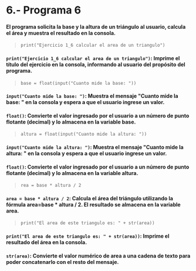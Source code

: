 # 6.- Programa 6
#### El programa solicita la base y la altura de un triángulo al usuario, calcula el área y muestra el resultado en la consola.
> ```print("Ejercicio 1_6 calcular el area de un triangulo")```
#### ```print("Ejercicio 1_6 calcular el area de un triangulo")```: Imprime el título del ejercicio en la consola, informando al usuario del propósito del programa.
> ```base = float(input("Cuanto mide la base: "))```
#### ```input("Cuanto mide la base: ")```: Muestra el mensaje "Cuanto mide la base: " en la consola y espera a que el usuario ingrese un valor.
#### ```float()```: Convierte el valor ingresado por el usuario a un número de punto flotante (decimal) y lo almacena en la variable base.
> ```altura = float(input("Cuanto mide la altura: "))```
#### ```input("Cuanto mide la altura: ")```: Muestra el mensaje "Cuanto mide la altura: " en la consola y espera a que el usuario ingrese un valor.
#### ```float()```: Convierte el valor ingresado por el usuario a un número de punto flotante (decimal) y lo almacena en la variable altura.
> ```rea = base * altura / 2```
#### ```area = base * altura / 2```: Calcula el área del triángulo utilizando la fórmula area=base * altura / 2. El resultado se almacena en la variable area.
> ```print("El area de este triangulo es: " + str(area))```
#### ```print("El area de este triangulo es: " + str(area))```: Imprime el resultado del área en la consola.
#### ```str(area)```: Convierte el valor numérico de area a una cadena de texto para poder concatenarlo con el resto del mensaje.
